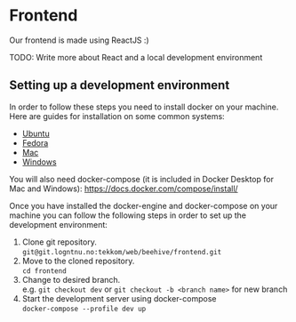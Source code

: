 # Frontend
Our frontend is made using ReactJS :)

TODO: Write more about React and a local development environment

## Setting up a development environment

In order to follow these steps you need to install docker on your machine.
Here are guides for installation on some common systems:
* [Ubuntu](https://docs.docker.com/engine/install/ubuntu/)
* [Fedora](https://docs.docker.com/engine/install/fedora/)
* [Mac](https://docs.docker.com/desktop/mac/install/)
* [Windows](https://docs.docker.com/desktop/windows/install/)

You will also need docker-compose (it is included in Docker Desktop for Mac and Windows):
https://docs.docker.com/compose/install/

Once you have installed the docker-engine and docker-compose on your machine you can follow the following steps in order to set up the development environment:

1. Clone git repository.<br/>
    `git@git.logntnu.no:tekkom/web/beehive/frontend.git`
2. Move to the cloned repository.<br/>
    `cd frontend`
3. Change to desired branch.<br/>
    e.g. `git checkout dev` or `git checkout -b <branch name>` for new branch
4. Start the development server using docker-compose<br/>
    `docker-compose --profile dev up`